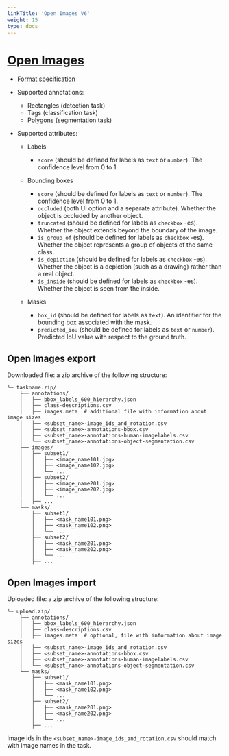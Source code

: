 ```yaml
---
linkTitle: 'Open Images V6'
weight: 15
type: docs
---
```


# [Open Images](https://storage.googleapis.com/openimages/web/index.html)

- [Format specification](https://storage.googleapis.com/openimages/web/download.html)

- Supported annotations:

  - Rectangles (detection task)
  - Tags (classification task)
  - Polygons (segmentation task)

- Supported attributes:

  - Labels

    - `score` (should be defined for labels as `text` or `number`).
      The confidence level from 0 to 1.

  - Bounding boxes

    - `score` (should be defined for labels as `text` or `number`).
      The confidence level from 0 to 1.
    - `occluded` (both UI option and a separate attribute).
      Whether the object is occluded by another object.
    - `truncated` (should be defined for labels as `checkbox` -es).
      Whether the object extends beyond the boundary of the image.
    - `is_group_of` (should be defined for labels as `checkbox` -es).
      Whether the object represents a group of objects of the same class.
    - `is_depiction` (should be defined for labels as `checkbox` -es).
      Whether the object is a depiction (such as a drawing)
      rather than a real object.
    - `is_inside` (should be defined for labels as `checkbox` -es).
      Whether the object is seen from the inside.

  - Masks
    - `box_id` (should be defined for labels as `text`).
      An identifier for the bounding box associated with the mask.
    - `predicted_iou` (should be defined for labels as `text` or `number`).
      Predicted IoU value with respect to the ground truth.

## Open Images export

Downloaded file: a zip archive of the following structure:

```
└─ taskname.zip/
    ├── annotations/
    │   ├── bbox_labels_600_hierarchy.json
    │   ├── class-descriptions.csv
    |   ├── images.meta  # additional file with information about image sizes
    │   ├── <subset_name>-image_ids_and_rotation.csv
    │   ├── <subset_name>-annotations-bbox.csv
    │   ├── <subset_name>-annotations-human-imagelabels.csv
    │   └── <subset_name>-annotations-object-segmentation.csv
    ├── images/
    │   ├── subset1/
    │   │   ├── <image_name101.jpg>
    │   │   ├── <image_name102.jpg>
    │   │   └── ...
    │   ├── subset2/
    │   │   ├── <image_name201.jpg>
    │   │   ├── <image_name202.jpg>
    │   │   └── ...
    |   ├── ...
    └── masks/
        ├── subset1/
        │   ├── <mask_name101.png>
        │   ├── <mask_name102.png>
        │   └── ...
        ├── subset2/
        │   ├── <mask_name201.png>
        │   ├── <mask_name202.png>
        │   └── ...
        ├── ...
```

## Open Images import

Uploaded file: a zip archive of the following structure:

```
└─ upload.zip/
    ├── annotations/
    │   ├── bbox_labels_600_hierarchy.json
    │   ├── class-descriptions.csv
    |   ├── images.meta  # optional, file with information about image sizes
    │   ├── <subset_name>-image_ids_and_rotation.csv
    │   ├── <subset_name>-annotations-bbox.csv
    │   ├── <subset_name>-annotations-human-imagelabels.csv
    │   └── <subset_name>-annotations-object-segmentation.csv
    └── masks/
        ├── subset1/
        │   ├── <mask_name101.png>
        │   ├── <mask_name102.png>
        │   └── ...
        ├── subset2/
        │   ├── <mask_name201.png>
        │   ├── <mask_name202.png>
        │   └── ...
        ├── ...
```

Image ids in the `<subset_name>-image_ids_and_rotation.csv` should match with
image names in the task.
